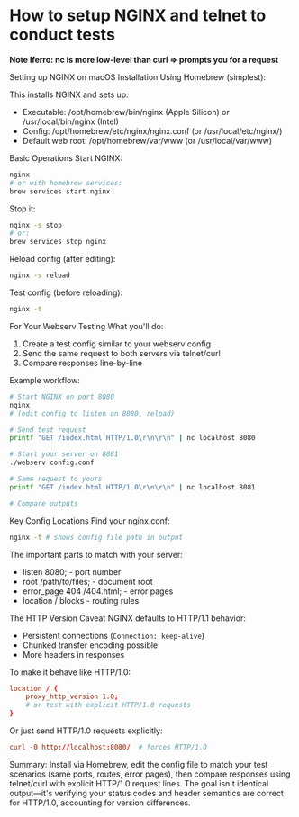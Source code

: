 # How to setup NGINX and telnet to conduct tests

**Note lferro: nc is more low-level than curl => prompts you for a request**

Setting up NGINX on macOS
Installation
Using Homebrew (simplest):

This installs NGINX and sets up:

- Executable: /opt/homebrew/bin/nginx (Apple Silicon) or /usr/local/bin/nginx (Intel)
- Config: /opt/homebrew/etc/nginx/nginx.conf (or /usr/local/etc/nginx/)
- Default web root: /opt/homebrew/var/www (or /usr/local/var/www)

Basic Operations
Start NGINX:

```bash
nginx
# or with homebrew services:
brew services start nginx
```

Stop it:
```bash
nginx -s stop
# or:
brew services stop nginx
```

Reload config (after editing):
```bash
nginx -s reload
```

Test config (before reloading):
```bash
nginx -t
```



For Your Webserv Testing
What you'll do:

1. Create a test config similar to your webserv config
2. Send the same request to both servers via telnet/curl
3. Compare responses line-by-line

Example workflow:

```bash
# Start NGINX on port 8080
nginx
# (edit config to listen on 8080, reload)

# Send test request
printf "GET /index.html HTTP/1.0\r\n\r\n" | nc localhost 8080

# Start your server on 8081
./webserv config.conf

# Same request to yours
printf "GET /index.html HTTP/1.0\r\n\r\n" | nc localhost 8081

# Compare outputs
```

Key Config Locations
Find your nginx.conf:
```bash
nginx -t # shows config file path in output
```

The important parts to match with your server:

- listen 8080; - port number
- root /path/to/files; - document root
- error_page 404 /404.html; - error pages
- location / blocks - routing rules

The HTTP Version Caveat
NGINX defaults to HTTP/1.1 behavior:

- Persistent connections (`Connection: keep-alive`)
- Chunked transfer encoding possible
- More headers in responses

To make it behave like HTTP/1.0:
```conf
location / {
    proxy_http_version 1.0;
    # or test with explicit HTTP/1.0 requests
}
```

Or just send HTTP/1.0 requests explicitly:
```conf
curl -0 http://localhost:8080/  # forces HTTP/1.0
```

Summary: Install via Homebrew, edit the config file to match your test scenarios (same ports, routes, error pages), then compare responses using telnet/curl with explicit HTTP/1.0 request lines. The goal isn't identical output—it's verifying your status codes and header semantics are correct for HTTP/1.0, accounting for version differences.